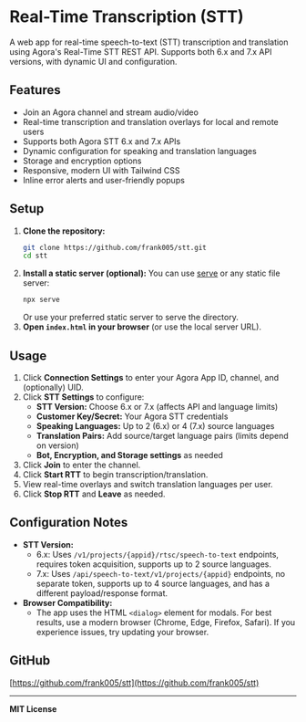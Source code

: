 # Real-Time Transcription (STT)

A web app for real-time speech-to-text (STT) transcription and translation using Agora's Real-Time STT REST API. Supports both 6.x and 7.x API versions, with dynamic UI and configuration.

## Features
- Join an Agora channel and stream audio/video
- Real-time transcription and translation overlays for local and remote users
- Supports both Agora STT 6.x and 7.x APIs
- Dynamic configuration for speaking and translation languages
- Storage and encryption options
- Responsive, modern UI with Tailwind CSS
- Inline error alerts and user-friendly popups

## Setup
1. **Clone the repository:**
   ```sh
   git clone https://github.com/frank005/stt.git
   cd stt
   ```
2. **Install a static server (optional):**
   You can use [serve](https://www.npmjs.com/package/serve) or any static file server:
   ```sh
   npx serve
   ```
   Or use your preferred static server to serve the directory.
3. **Open `index.html` in your browser** (or use the local server URL).

## Usage
1. Click **Connection Settings** to enter your Agora App ID, channel, and (optionally) UID.
2. Click **STT Settings** to configure:
   - **STT Version:** Choose 6.x or 7.x (affects API and language limits)
   - **Customer Key/Secret:** Your Agora STT credentials
   - **Speaking Languages:** Up to 2 (6.x) or 4 (7.x) source languages
   - **Translation Pairs:** Add source/target language pairs (limits depend on version)
   - **Bot, Encryption, and Storage settings** as needed
3. Click **Join** to enter the channel.
4. Click **Start RTT** to begin transcription/translation.
5. View real-time overlays and switch translation languages per user.
6. Click **Stop RTT** and **Leave** as needed.

## Configuration Notes
- **STT Version:**
  - 6.x: Uses `/v1/projects/{appid}/rtsc/speech-to-text` endpoints, requires token acquisition, supports up to 2 source languages.
  - 7.x: Uses `/api/speech-to-text/v1/projects/{appid}` endpoints, no separate token, supports up to 4 source languages, and has a different payload/response format.
- **Browser Compatibility:**
  - The app uses the HTML `<dialog>` element for modals. For best results, use a modern browser (Chrome, Edge, Firefox, Safari). If you experience issues, try updating your browser.

## GitHub
[https://github.com/frank005/stt](https://github.com/frank005/stt)

---

**MIT License** 